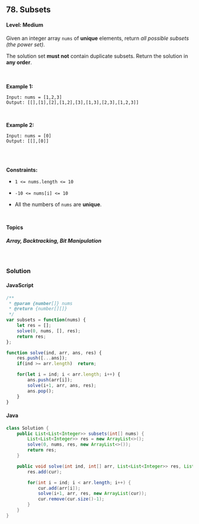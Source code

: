## 78. Subsets
#### Level: Medium


Given an integer array `nums` of **unique** elements, return *all possible subsets (the power set)*.

The solution set **must not** contain duplicate subsets. Return the solution in **any order**.

<br><br>
**Example 1:** 

<!-- <img src="https://assets.leetcode.com/uploads/2020/01/09/sample_1_1684.png" width="560px"/>

<br>   -->

```
Input: nums = [1,2,3]
Output: [[],[1],[2],[1,2],[3],[1,3],[2,3],[1,2,3]]
```

<br> 

**Example 2:**

<!-- <img src="https://assets.leetcode.com/uploads/2020/01/09/sample_2_1684.png" width="420px"/>

<br>   -->

```
Input: nums = [0]
Output: [[],[0]]
```

<br>

<!-- **Example 3:**

<img src="https://assets.leetcode.com/uploads/2020/01/15/sample_3_1684.png" width="540px"/>

<br>  

```
Input: root = [1,2,null,2,null,2], target = 2
Output: [1]
Explanation: Leaf nodes in green with value (target = 2) are removed at each step.
```

<br> -->

<br>

**Constraints:**
- `1 <= nums.length <= 10`

- `-10 <= nums[i] <= 10`

- All the numbers of `nums` are **unique**.



<br>

**Topics** 

##### Array, Backtracking, Bit Manipulation


<br>

### Solution
#### JavaScript
```javascript
/**
 * @param {number[]} nums
 * @return {number[][]}
 */
var subsets = function(nums) {
    let res = [];
    solve(0, nums, [], res);
    return res;
};

function solve(ind, arr, ans, res) {
    res.push([...ans]);
    if(ind >= arr.length)  return;

    for(let i = ind; i < arr.length; i++) {
        ans.push(arr[i]);
        solve(i+1, arr, ans, res);
        ans.pop();
    }
}
```

#### Java
```java
class Solution {
    public List<List<Integer>> subsets(int[] nums) {
        List<List<Integer>> res = new ArrayList<>();
        solve(0, nums, res, new ArrayList<>());
        return res;
    }

    public void solve(int ind, int[] arr, List<List<Integer>> res, List<Integer> cur) {
        res.add(cur);

        for(int i = ind; i < arr.length; i++) {            
            cur.add(arr[i]);
            solve(i+1, arr, res, new ArrayList(cur));
            cur.remove(cur.size()-1);
        }        
    }
}
```

